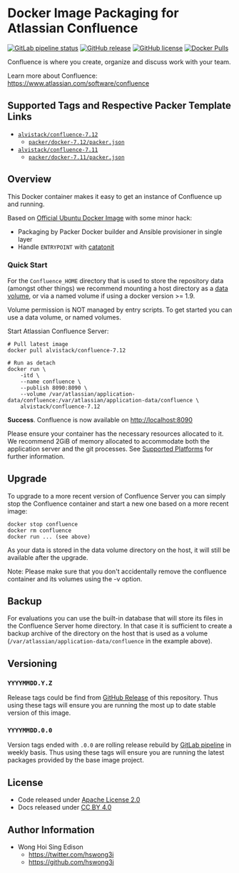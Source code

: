 # Docker Image Packaging for Atlassian Confluence

[![GitLab pipeline status](https://img.shields.io/gitlab/pipeline/alvistack/docker-confluence/master)](https://gitlab.com/alvistack/docker-confluence/-/pipelines)
[![GitHub release](https://img.shields.io/github/release/alvistack/docker-confluence.svg)](https://github.com/alvistack/docker-confluence/releases)
[![GitHub license](https://img.shields.io/github/license/alvistack/docker-confluence.svg)](https://github.com/alvistack/docker-confluence/blob/master/LICENSE)
[![Docker Pulls](https://img.shields.io/docker/pulls/alvistack/confluence-7.12.svg)](https://hub.docker.com/r/alvistack/confluence-7.12)

Confluence is where you create, organize and discuss work with your team.

Learn more about Confluence: <https://www.atlassian.com/software/confluence>

## Supported Tags and Respective Packer Template Links

  - [`alvistack/confluence-7.12`](https://hub.docker.com/r/alvistack/confluence-7.12)
      - [`packer/docker-7.12/packer.json`](https://github.com/alvistack/docker-confluence/blob/master/packer/docker-7.12/packer.json)
  - [`alvistack/confluence-7.11`](https://hub.docker.com/r/alvistack/confluence-7.11)
      - [`packer/docker-7.11/packer.json`](https://github.com/alvistack/docker-confluence/blob/master/packer/docker-7.11/packer.json)

## Overview

This Docker container makes it easy to get an instance of Confluence up and running.

Based on [Official Ubuntu Docker Image](https://hub.docker.com/_/ubuntu/) with some minor hack:

  - Packaging by Packer Docker builder and Ansible provisioner in single layer
  - Handle `ENTRYPOINT` with [catatonit](https://github.com/openSUSE/catatonit)

### Quick Start

For the `Confluence_HOME` directory that is used to store the repository data (amongst other things) we recommend mounting a host directory as a [data volume](https://docs.docker.com/engine/tutorials/dockervolumes/#/data-volumes), or via a named volume if using a docker version \>= 1.9.

Volume permission is NOT managed by entry scripts. To get started you can use a data volume, or named volumes.

Start Atlassian Confluence Server:

    # Pull latest image
    docker pull alvistack/confluence-7.12
    
    # Run as detach
    docker run \
        -itd \
        --name confluence \
        --publish 8090:8090 \
        --volume /var/atlassian/application-data/confluence:/var/atlassian/application-data/confluence \
        alvistack/confluence-7.12

**Success**. Confluence is now available on <http://localhost:8090>

Please ensure your container has the necessary resources allocated to it. We recommend 2GiB of memory allocated to accommodate both the application server and the git processes. See [Supported Platforms](https://confluence.atlassian.com/display/Confluence/Supported+Platforms) for further information.

## Upgrade

To upgrade to a more recent version of Confluence Server you can simply stop the Confluence
container and start a new one based on a more recent image:

    docker stop confluence
    docker rm confluence
    docker run ... (see above)

As your data is stored in the data volume directory on the host, it will still
be available after the upgrade.

Note: Please make sure that you don't accidentally remove the confluence container and its volumes using the -v option.

## Backup

For evaluations you can use the built-in database that will store its files in the Confluence Server home directory. In that case it is sufficient to create a backup archive of the directory on the host that is used as a volume (`/var/atlassian/application-data/confluence` in the example above).

## Versioning

### `YYYYMMDD.Y.Z`

Release tags could be find from [GitHub Release](https://github.com/alvistack/docker-confluence/releases) of this repository. Thus using these tags will ensure you are running the most up to date stable version of this image.

### `YYYYMMDD.0.0`

Version tags ended with `.0.0` are rolling release rebuild by [GitLab pipeline](https://gitlab.com/alvistack/docker-confluence/-/pipelines) in weekly basis. Thus using these tags will ensure you are running the latest packages provided by the base image project.

## License

  - Code released under [Apache License 2.0](LICENSE)
  - Docs released under [CC BY 4.0](http://creativecommons.org/licenses/by/4.0/)

## Author Information

  - Wong Hoi Sing Edison
      - <https://twitter.com/hswong3i>
      - <https://github.com/hswong3i>
